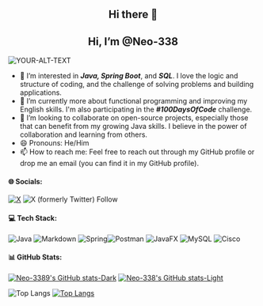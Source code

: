 <h2 align="center"> Hi there 👋</h2>
<h2 align="center"> Hi, I’m @Neo-338 </h2>
<picture>
 <source media="(prefers-color-scheme: light)" srcset=https://github.com/Neo-338/Images-to-my-readme/assets/169391481/78b63dec-f121-4745-91e8-70910563e6a7
>
<source media="(prefers-color-scheme: dark)" srcset=

>
 <img alt="YOUR-ALT-TEXT" src="YOUR-DEFAULT-IMAGE">
</picture>

- 👀 I’m interested in ***Java, Spring Boot***, and ***SQL***. I love the logic and structure of coding, and the challenge of solving problems and building applications.
- 🌱 I’m currently more about functional programming and improving my English skills. I'm also participating in the ***#100DaysOfCode*** challenge.
- 💞️ I’m looking to collaborate on open-source projects, especially those that can benefit from my growing Java skills. I believe in the power of collaboration and learning from others.
- 😄 Pronouns: He/Him
- 📫 How to reach me: Feel free to reach out through my GitHub profile or drop me an email (you can find it in my GitHub profile).
  
#### 🌐 Socials:
[![X](https://img.shields.io/badge/X-black.svg?logo=X&logoColor=white)](https://x.com/@Neo338Dev) 
![X (formerly Twitter) Follow](https://img.shields.io/twitter/follow/Neo338Dev)

#### 💻 Tech Stack:
 ![Java](https://img.shields.io/badge/java-%23ED8B00.svg?style=plastic&logo=openjdk&logoColor=white)  ![Markdown](https://img.shields.io/badge/markdown-%23000000.svg?style=plastic&logo=markdown&logoColor=white)  ![Spring](https://img.shields.io/badge/spring-%236DB33F.svg?style=plastic&logo=spring&logoColor=white)![Postman](https://img.shields.io/badge/Postman-FF6C37?style=plastic&logo=postman&logoColor=white) ![JavaFX](https://img.shields.io/badge/javafx-%23FF0000.svg?style=plastic&logo=javafx&logoColor=white) ![MySQL](https://img.shields.io/badge/mysql-4479A1.svg?style=plastic&logo=mysql&logoColor=white) ![Cisco](https://img.shields.io/badge/cisco-%23049fd9.svg?style=plastic&logo=cisco&logoColor=black)
 
#### 📊 GitHub Stats:
[![Neo-3389's GitHub stats-Dark](https://github-readme-stats.vercel.app/api?username=Neo-338&show_icons=true&theme=dark#gh-dark-mode-only)](https://github.com/Neo-338/github-readme-stats#gh-dark-mode-only)
[![Neo-338's GitHub stats-Light](https://github-readme-stats.vercel.app/api?username=Neo-338&show_icons=true&theme=default#gh-light-mode-only)](https://github.com/Neo-338/github-readme-stats#gh-light-mode-only) 

![Top Langs](https://github-readme-stats.vercel.app/api/top-langs/?username=Neo-338&layout=compact)
[![Top Langs](https://github-readme-stats.vercel.app/api/top-langs/?username=Neo-338)](https://github.com/Neo-338/github-readme-stats)


<!---
![CSS3](https://img.shields.io/badge/css3-%231572B6.svg?style=for-the-badge&logo=css3&logoColor=white)
![HTML5](https://img.shields.io/badge/html5-%23E34F26.svg?style=for-the-badge&logo=html5&logoColor=white)
![JavaScript](https://img.shields.io/badge/javascript-%23323330.svg?style=for-the-badge&logo=javascript&logoColor=%23F7DF1E) ![GraphQL](https://img.shields.io/badge/-GraphQL-E10098?style=for-the-badge&logo=graphql&logoColor=white) 
![Python](https://img.shields.io/badge/python-3670A0?style=for-the-badge&logo=python&logoColor=ffdd54) ![TypeScript](https://img.shields.io/badge/typescript-%23007ACC.svg?style=for-the-badge&logo=typescript&logoColor=white)
 ![Trello](https://img.shields.io/badge/Trello-%23026AA7.svg?style=for-the-badge&logo=Trello&logoColor=white) ![Raspberry Pi](https://img.shields.io/badge/-RaspberryPi-C51A4A?style=for-the-badge&logo=Raspberry-Pi) ![Arduino](https://img.shields.io/badge/-Arduino-00979D?style=for-the-badge&logo=Arduino&logoColor=white) ![Notion](https://img.shields.io/badge/Notion-%23000000.svg?style=for-the-badge&logo=notion&logoColor=white) ![Swagger](https://img.shields.io/badge/-Swagger-%23Clojure?style=for-the-badge&logo=swagger&logoColor=white)

![](https://github-readme-stats.vercel.app/api?username=Neo-338&theme=dark&hide_border=false&include_all_commits=false&count_private=false)<br/>
![](https://github-readme-streak-stats.herokuapp.com/?user=Neo-338&theme=dark&hide_border=false)<br/>

![](https://github-readme-stats.vercel.app/api/top-langs/?username=Neo-338&theme=dark&hide_border=false&include_all_commits=false&count_private=false&layout=compact)
--->
